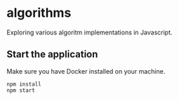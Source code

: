 # algorithms
Exploring various algoritm implementations in Javascript.

## Start the application
Make sure you have Docker installed on your machine.
```shell
npm install
npm start
```
